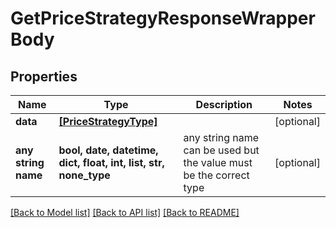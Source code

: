 # GetPriceStrategyResponseWrapperBody


## Properties
Name | Type | Description | Notes
------------ | ------------- | ------------- | -------------
**data** | [**[PriceStrategyType]**](PriceStrategyType.md) |  | [optional] 
**any string name** | **bool, date, datetime, dict, float, int, list, str, none_type** | any string name can be used but the value must be the correct type | [optional]

[[Back to Model list]](../README.md#documentation-for-models) [[Back to API list]](../README.md#documentation-for-api-endpoints) [[Back to README]](../README.md)



